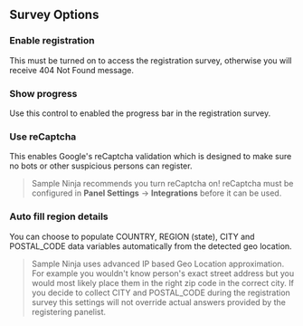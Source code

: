 ## Survey Options

### Enable registration
This must be turned on to access the registration survey, otherwise you will receive 404 Not Found message.

### Show progress
Use this control to enabled the progress bar in the registration survey.

### Use reCaptcha
This enables Google's reCaptcha validation which is designed to make sure no bots or other suspicious persons can register.

> Sample Ninja recommends you turn reCaptcha on! reCaptcha must be configured in **Panel Settings** -> **Integrations** before it can be used.

### Auto fill region details
 You can choose to populate COUNTRY, REGION (state), CITY and POSTAL_CODE data variables automatically from the detected geo location.

> Sample Ninja uses advanced IP based Geo Location approximation. For example you wouldn't know person's exact street address but you would most likely place them in the right zip code in the correct city. If you decide to collect CITY and POSTAL_CODE during the registration survey this settings will not override actual answers provided by the registering panelist.
